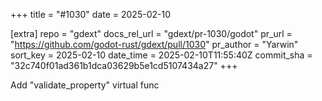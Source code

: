 +++
title = "#1030"
date = 2025-02-10

[extra]
repo = "gdext"
docs_rel_url = "gdext/pr-1030/godot"
pr_url = "https://github.com/godot-rust/gdext/pull/1030"
pr_author = "Yarwin"
sort_key = 2025-02-10
date_time = 2025-02-10T11:55:40Z
commit_sha = "32c740f01ad361b1dca03629b5e1cd5107434a27"
+++

Add "validate_property" virtual func
